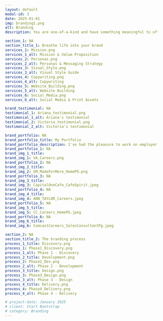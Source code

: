 ```yaml
---
layout: default
modal-id: 3
date: 2025-01-01
img: branding1.png
alt: Branding
description: You are one-of-a-kind and have something meaningful to offer the world. Your brand should reflect that. By developing distinctive visuals and written elements aligned with your values and goals, you can show your authentic self and attract the kindred spirits you seek. I can help you create a unique brand identity that builds recognition, connection and trust with your audience.

section_1: NA
section_title_1: Breathe life into your brand
services_1: Mission.png
services_1_alt: Mission & Value Proposition
services_2: Personas.png
services_2_alt: Personas & Messaging Strategy
services_3: Visual_Style.png
services_3_alt: Visual Style Guide
services_4: Copywriting.png
services_4_alt: Copywriting
services_5: Website_Building.png
services_5_alt: Website Building
services_6: Social_Media.png
services_6_alt: Social Media & Print Assets

brand_testimonial: NA
testimonial_1: Ariana_testimonial.png
testimonial_1_alt: Ariana's testimonial
testimonial_2: Victoria_testimonial.png
testimonial_2_alt: Victoria's testimonial

brand_portfolio: NA
brand_portfolio_title: My Portfolio
brand_portfolio_description: I've had the pleasure to work on employer branding projects for major companies across industries—General Motors, Northrop Grumman, US Department of State, Capital One, Macy's, Ann Taylor and more.
brand_portfolio_1: NA
brand_img_1_title: 
brand_img_1: VA_Careers.png
brand_portfolio_2: NA
brand_img_2_title: 
brand_img_2: GM_MadeForMore_HomePG.png
brand_portfolio_3: NA
brand_img_3_title: 
brand_img_3: CapitalOneCafe_CafeSpirit.jpeg
brand_portfolio_4: NA
brand_img_4_title: 
brand_img_4: ANN_TAYLOR_Careers.jpeg
brand_portfolio_5: NA
brand_img_5_title: 
brand_img_5: CC_Careers_HomePG.jpeg
brand_portfolio_6: NA
brand_img_6_title: 
brand_img_6: ComcastCareers_SalesConsultantPg.jpeg

section_2: NA
section_title_2: The branding process
process_1_title: Discovery.png
process_1: Phase1_Discovery.png
process_1_alt: Phase 1 - Discovery
process_2_title: Development.png
process_2: Phase2_Dev.png
process_2_alt: Phase 2 - Development
process_3_title: Design.png
process_3: Phase3_Design.png
process_3_alt: Phase 3 - Design
process_4_title: Delivery.png
process_4: Phase4_Delivery.png
process_4_alt: Phase 4 - Delivery

# project-date: January 2025
# client: Start Bootstrap
# category: Branding 
---
```

